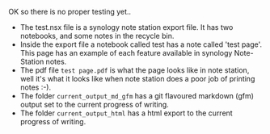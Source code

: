 OK so there is no proper testing yet..

- The test.nsx file is a synology note station export file.  It has two notebooks, and some notes in the recycle bin.
- Inside the export file a notebook called test has a note called 'test page'.  This page has an example of each feature available in synology Note-Station notes.
- The pdf file ```test page.pdf``` is  what the page looks like in note station, well it's what it looks like when note station does a poor job of printing notes :-).
- The folder ```current_output_md_gfm```  has a git flavoured markdown (gfm) output set to the current progress of writing.
- The folder ```current_output_html```  has a html export to the current progress of writing.

